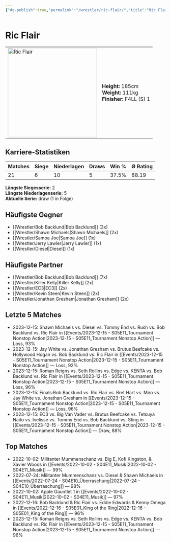 ```yaml
---
{"dg-publish":true,"permalink":"/wrestler/ric-flair/","title":"Ric Flair","tags":["wrestler"],"noteIcon":""}
---
```



# Ric Flair

<table>
        <tr>
        <td><img src="https://github.com/CptSpaulding1980/choke-slam-wrestling/releases/download/images/Ric_Flair.png" width="280" alt="Ric Flair"></td>
        <td>
        <b>Height:</b> 185cm<br>
        <b>Weight:</b> 111kg<br>
        <b>Finisher:</b> F4LL (S) 1<br>
        </td>
        </tr>
        </table>
        

## Karriere-Statistiken

| Matches | Siege | Niederlagen | Draws | Win % | Ø Rating |
|---------|-------|-------------|-------|-------|-----------|
| 21 | 6 | 10 | 5 | 37.5% | 88.19 |

**Längste Siegesserie:** 2<br>**Längste Niederlagenserie:** 5<br>**Aktuelle Serie:** draw (1 in Folge)


## Häufigste Gegner
- [[Wrestler/Bob Backlund\|Bob Backlund]] (3x)
- [[Wrestler/Shawn Michaels\|Shawn Michaels]] (2x)
- [[Wrestler/Samoa Joe\|Samoa Joe]] (1x)
- [[Wrestler/Jerry Lawler\|Jerry Lawler]] (1x)
- [[Wrestler/Diesel\|Diesel]] (1x)

## Häufigste Partner
- [[Wrestler/Bob Backlund\|Bob Backlund]] (7x)
- [[Wrestler/Killer Kelly\|Killer Kelly]] (2x)
- [[Wrestler/EC3\|EC3]] (2x)
- [[Wrestler/Kevin Steen\|Kevin Steen]] (2x)
- [[Wrestler/Jonathan Gresham\|Jonathan Gresham]] (2x)

## Letzte 5 Matches
- 2023-12-15: Shawn Michaels vs. Diesel vs. Tommy End vs. Rush vs. Bob Backlund vs. Ric Flair in [[Events/2023-12-15 - S05E11_Tournament Nonstop Action\|2023-12-15 - S05E11_Tournament Nonstop Action]] — Loss, 93%
- 2023-12-15: Jay White vs. Jonathan Gresham vs. Brutus Beefcake vs. Hollywood Hogan vs. Bob Backlund vs. Ric Flair in [[Events/2023-12-15 - S05E11_Tournament Nonstop Action\|2023-12-15 - S05E11_Tournament Nonstop Action]] — Loss, 92%
- 2023-12-15: Roman Reigns vs. Seth Rollins vs. Edge vs. KENTA vs. Bob Backlund vs. Ric Flair in [[Events/2023-12-15 - S05E11_Tournament Nonstop Action\|2023-12-15 - S05E11_Tournament Nonstop Action]] — Loss, 96%
- 2023-12-15: Finals:Bob Backlund vs. Ric Flair vs. Bret Hart vs. Miro vs. Jay White vs. Jonathan Gresham in [[Events/2023-12-15 - S05E11_Tournament Nonstop Action\|2023-12-15 - S05E11_Tournament Nonstop Action]] — Loss, 96%
- 2023-12-15: EC3 vs. Big Van Vader vs. Brutus Beefcake vs. Tetsuya Naito vs. Ivelisse vs. Tommy End vs. Bob Backlund vs. Sting in [[Events/2023-12-15 - S05E11_Tournament Nonstop Action\|2023-12-15 - S05E11_Tournament Nonstop Action]] — Draw, 88%

## Top Matches
- 2022-10-02: Militanter Mummenschanz vs. Big E, Kofi Kingston, & Xavier Woods in [[Events/2022-10-02 - S04E11_Musik\|2022-10-02 - S04E11_Musik]] — 99%
- 2022-07-24: Militanter Mummenschanz vs. Diesel & Shawn Michaels in [[Events/2022-07-24 - S04E10_Überraschung\|2022-07-24 - S04E10_Überraschung]] — 98%
- 2022-10-02: Apple Gauntlet 1 in [[Events/2022-10-02 - S04E11_Musik\|2022-10-02 - S04E11_Musik]] — 97%
- 2022-12-16: Bob Backlund & Ric Flair vs. Eddie Edwards & Kenny Omega in [[Events/2022-12-16 - S05E01_King of the Ring\|2022-12-16 - S05E01_King of the Ring]] — 96%
- 2023-12-15: Roman Reigns vs. Seth Rollins vs. Edge vs. KENTA vs. Bob Backlund vs. Ric Flair in [[Events/2023-12-15 - S05E11_Tournament Nonstop Action\|2023-12-15 - S05E11_Tournament Nonstop Action]] — 96%
